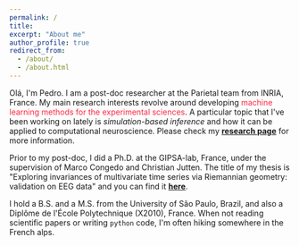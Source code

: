 ```yaml
---
permalink: /
title: 
excerpt: "About me"
author_profile: true
redirect_from: 
  - /about/
  - /about.html
---
```


Olá, I'm Pedro. I am a post-doc researcher at the Parietal team from INRIA, France. My main research interests revolve around developing <span style="color:#fa2743">machine learning methods for the experimental sciences</span>. A particular topic that I've been working on lately is *simulation-based inference* and how it can be applied to computational neuroscience. Please check my **<a href="/research/" >research page</a>** for more information.

Prior to my post-doc, I did a Ph.D. at the GIPSA-lab, France, under the supervision of Marco Congedo and Christian Jutten. The title of my thesis is "Exploring invariances of multivariate time series via Riemannian geometry: validation on EEG data" and you can find it **<a href="https://hal.archives-ouvertes.fr/tel-02345388" target="_blank">here</a>**.

I hold a B.S. and a M.S. from the University of São Paulo, Brazil, and also a Diplôme de l'École Polytechnique (X2010), France. When not reading scientific papers or writing `python` code, I'm often hiking somewhere in the French alps.